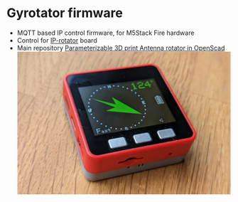 # Gyrotator firmware
- MQTT based IP control firmware, for M5Stack Fire hardware
- Control for [IP-rotator](https://github.com/ok1hra/IP-rotator) board
- Main repository [Parameterizable 3D print Antenna rotator in OpenScad](https://github.com/ok1hra/Parameterizable-3D-print-Antenna-rotator-in-OpenScad)
![gyrotator](gyrotator.jpg)
